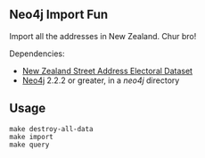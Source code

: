 Neo4j Import Fun
----------------

Import all the addresses in New Zealand.  Chur bro!

Dependencies:

* [New Zealand Street Address Electoral Dataset](https://data.linz.govt.nz/layer/779-nz-street-address-electoral/)
* [Neo4j](http://neo4j.com) 2.2.2 or greater, in a _neo4j_ directory


Usage
-----

```
make destroy-all-data
make import
make query
```
